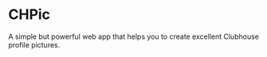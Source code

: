 # CHPic
A simple but powerful web app that helps you to create excellent Clubhouse profile pictures.
